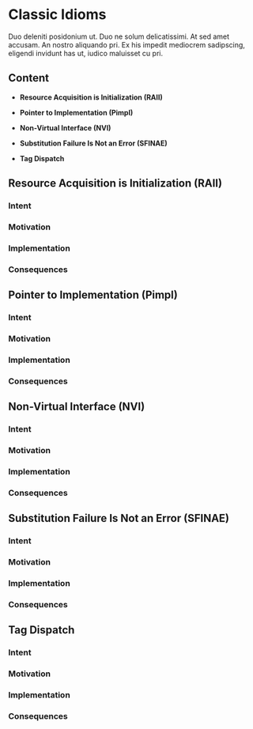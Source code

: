 # Classic Idioms
Duo deleniti posidonium ut. Duo ne solum delicatissimi. At sed amet accusam. An nostro aliquando pri. Ex his impedit mediocrem sadipscing, eligendi invidunt has ut, iudico maluisset cu pri.

## Content

* **Resource Acquisition is Initialization (RAII)**

* **Pointer to Implementation (Pimpl)**

* **Non-Virtual Interface (NVI)**

* **Substitution Failure Is Not an Error (SFINAE)**

* **Tag Dispatch**


## Resource Acquisition is Initialization (RAII)

### Intent


### Motivation


### Implementation


### Consequences


## Pointer to Implementation (Pimpl)

### Intent


### Motivation


### Implementation


### Consequences


## Non-Virtual Interface (NVI)

### Intent


### Motivation


### Implementation


### Consequences


## Substitution Failure Is Not an Error (SFINAE)

### Intent


### Motivation


### Implementation


### Consequences


## Tag Dispatch

### Intent


### Motivation


### Implementation


### Consequences

